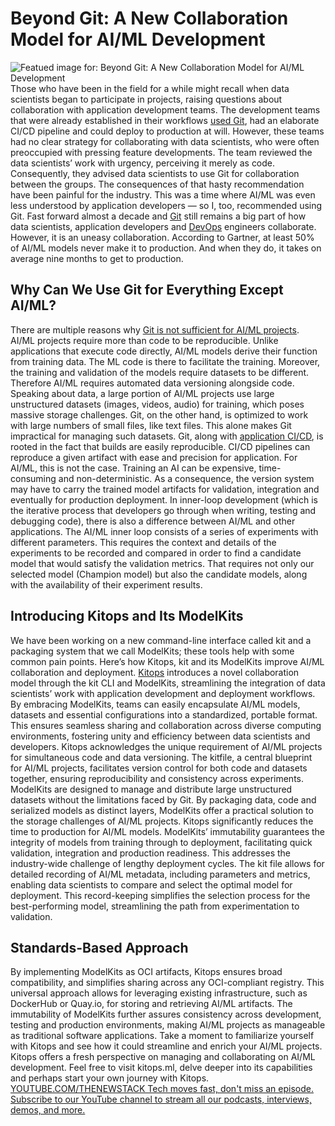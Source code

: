 # Beyond Git: A New Collaboration Model for AI/ML Development
![Featued image for: Beyond Git: A New Collaboration Model for AI/ML Development](https://cdn.thenewstack.io/media/2024/03/d18d42b8-code-7522129_1280-1024x798.png)
Those who have been in the field for a while might recall when data scientists began to participate in projects, raising questions about collaboration with application development teams.
The development teams that were already established in their workflows
[used Git](https://thenewstack.io/getting-legit-with-git-and-github-the-art-of-the-commit-message/), had an elaborate CI/CD pipeline and could deploy to production at will.
However, these teams had no clear strategy for collaborating with data scientists, who were often preoccupied with pressing feature developments.
The team reviewed the data scientists’ work with urgency, perceiving it merely as code. Consequently, they advised data scientists to use Git for collaboration between the groups. The consequences of that hasty recommendation have been painful for the industry. This was a time where AI/ML was even less understood by application developers — so I, too, recommended using Git.
Fast forward almost a decade and
[Git](https://thenewstack.io/git-for-managing-small-projects/) still remains a big part of how data scientists, application developers and [DevOps](https://thenewstack.io/devops/) engineers collaborate. However, it is an uneasy collaboration. According to Gartner, at least 50% of AI/ML models never make it to production. And when they do, it takes on average nine months to get to production.
## Why Can We Use Git for Everything Except AI/ML?
There are multiple reasons why
[Git is not sufficient for AI/ML projects](https://thenewstack.io/beyond-code-control-git-for-everything/). AI/ML projects require more than code to be reproducible. Unlike applications that execute code directly, AI/ML models derive their function from training data. The ML code is there to facilitate the training. Moreover, the training and validation of the models require datasets to be different. Therefore AI/ML requires automated data versioning alongside code.
Speaking about data, a large portion of AI/ML projects use large unstructured datasets (images, videos, audio) for training, which poses massive storage challenges. Git, on the other hand, is optimized to work with large numbers of small files, like text files. This alone makes Git impractical for managing such datasets.
Git, along with
[application CI/CD](https://thenewstack.io/ci-cd/), is rooted in the fact that builds are easily reproducible. CI/CD pipelines can reproduce a given artifact with ease and precision for application. For AI/ML, this is not the case. Training an AI can be expensive, time-consuming and non-deterministic. As a consequence, the version system may have to carry the trained model artifacts for validation, integration and eventually for production deployment.
In inner-loop development (which is the iterative process that developers go through when writing, testing and debugging code), there is also a difference between AI/ML and other applications. The AI/ML inner loop consists of a series of experiments with different parameters. This requires the context and details of the experiments to be recorded and compared in order to find a candidate model that would satisfy the validation metrics. That requires not only our selected model (Champion model) but also the candidate models, along with the availability of their experiment results.
## Introducing Kitops and Its ModelKits
We have been working on a new command-line interface called kit and a packaging system that we call ModelKits; these tools help with some common pain points. Here’s how Kitops, kit and its ModelKits improve AI/ML collaboration and deployment.
[Kitops](https://github.com/jozu-ai/kitops) introduces a novel collaboration model through the kit CLI and ModelKits, streamlining the integration of data scientists’ work with application development and deployment workflows.
By embracing ModelKits, teams can easily encapsulate AI/ML models, datasets and essential configurations into a standardized, portable format. This ensures seamless sharing and collaboration across diverse computing environments, fostering unity and efficiency between data scientists and developers.
Kitops acknowledges the unique requirement of AI/ML projects for simultaneous code and data versioning. The kitfile, a central blueprint for AI/ML projects, facilitates version control for both code and datasets together, ensuring reproducibility and consistency across experiments.
ModelKits are designed to manage and distribute large unstructured datasets without the limitations faced by Git. By packaging data, code and serialized models as distinct layers, ModelKits offer a practical solution to the storage challenges of AI/ML projects.
Kitops significantly reduces the time to production for AI/ML models. ModelKits’ immutability guarantees the integrity of models from training through to deployment, facilitating quick validation, integration and production readiness. This addresses the industry-wide challenge of lengthy deployment cycles.
The kit file allows for detailed recording of AI/ML metadata, including parameters and metrics, enabling data scientists to compare and select the optimal model for deployment. This record-keeping simplifies the selection process for the best-performing model, streamlining the path from experimentation to validation.
## Standards-Based Approach
By implementing ModelKits as OCI artifacts, Kitops ensures broad compatibility, and simplifies sharing across any OCI-compliant registry. This universal approach allows for leveraging existing infrastructure, such as DockerHub or Quay.io, for storing and retrieving AI/ML artifacts. The immutability of ModelKits further assures consistency across development, testing and production environments, making AI/ML projects as manageable as traditional software applications.
Take a moment to familiarize yourself with Kitops and see how it could streamline and enrich your AI/ML projects. Kitops offers a fresh perspective on managing and collaborating on AI/ML development. Feel free to visit kitops.ml, delve deeper into its capabilities and perhaps start your own journey with Kitops.
[
YOUTUBE.COM/THENEWSTACK
Tech moves fast, don't miss an episode. Subscribe to our YouTube
channel to stream all our podcasts, interviews, demos, and more.
](https://youtube.com/thenewstack?sub_confirmation=1)